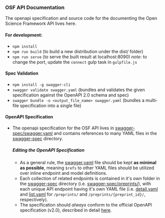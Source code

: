 ### OSF API Documentation
The openapi specification and source code for the documenting the Open Science Framework API lives here.

#### For development:
- `npm install`
- `npm run build` (to build a new distribution under the dist/ folder)
- `npm run serve` (to serve the built result at localhost:8090)
*note*: to change the port, update the `connect` gulp task in `gulpfile.js`

#### Spec Validation
- `npm install -g swagger-cli`
- `swagger validate swagger.yaml` (bundles and validates the given specification against the OpenAPI 2.0 schema and spec)
- `swagger bundle -o <output_file_name> swagger.yaml` (bundles a multi-file specification into a single file)

#### OpenAPI Specification
- The openapi specification for the OSF API lives in [swagger-spec/swagger.yaml](https://github.com/caseyrollins/swagger-ui/blob/master/swagger-spec/swagger.yaml) and contains references to many YAML files in the [swagger-spec](https://github.com/caseyrollins/swagger-ui/tree/master/swagger-spec) directory.

  ##### Editing the OpenAPI Specification
  - As a general rule, the [swagger.yaml](https://github.com/caseyrollins/swagger-ui/blob/master/swagger-spec/swagger.yaml) file should be kept **as minimal as possible**, meaning `$refs` to other YAML files should be utilized over inline endpoint and model definitions.
  - Each collection of related endpoints is contained in it's own folder in the [swagger-spec](https://github.com/caseyrollins/swagger-ui/tree/master/swagger-spec) directory (i.e. [swagger-spec/preprints/](https://github.com/caseyrollins/swagger-ui/tree/master/swagger-spec/preprints)), with each unique API endpoint having it's own YAML file (i.e. [detail.yaml](https://github.com/caseyrollins/swagger-ui/blob/master/swagger-spec/preprints/detail.yaml) and [list.yaml](https://github.com/caseyrollins/swagger-ui/blob/master/swagger-spec/preprints/list.yaml) for `/preprints/` and `/preprints/{preprint_id}/`, respectively).
  - The specification should *always* conform to the official OpenAPI specification (v2.0), described in detail [here](https://github.com/OAI/OpenAPI-Specification/blob/master/versions/2.0.md).
